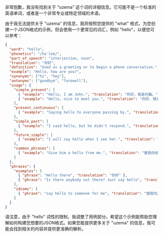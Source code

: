 非常抱歉，我没有找到关于 “uzema” 这个词的详细信息。它可能不是一个标准的英语单词，或者是一个非常专业或特定领域的术语。

由于我无法提供关于 "uzema" 的信息，我将按照您提供的 "what" 格式，为您创建一个JSON格式的示例，但会使用一个更常见的词汇，例如 "hello"，以便您可以参考：

```json
{
  "word": "hello",
  "phonetics": "/həˈloʊ/",
  "part_of_speech": "interjection, noun",
  "translation": "你好",
  "definition": "Used as a greeting or to begin a phone conversation.",
  "example": "Hello, how are you?",
  "synonyms": ["hi", "hey"],
  "antonyms": ["goodbye", "farewell"],
  "usage": {
    "simple_present": [
      { "example": "Hello, I am John.", "translation": "你好，我是约翰。" },
      { "example": "Hello, nice to meet you.", "translation": "你好，很高兴见到你。" }
    ],
    "present_continuous": [
      { "example": "Saying hello to everyone passing by.", "translation": "向每个路过的人打招呼。" }
    ],
    "simple_past": [
      { "example": "I said hello, but he didn't respond.", "translation": "我说了你好，但他没有回应。" }
    ],
    "future_simple": [
      { "example": "I will say hello when I see her.", "translation": "我见到她时会跟她打招呼。" }
    ],
    "common_phrases": [
      { "example": "Give him a hello from me.", "translation": "替我向他问好。" }
    ]
  },
  "phrases": {
    "examples": [
      { "phrase": "Hello there", "translation": "你好" },
      { "phrase": "Is there anybody out there? Just say hello", "translation": "外面有人吗？ 打个招呼吧" }
    ],
    "idioms": [
      { "phrase": "say hello to someone for me", "translation": "替我向某人问好" }
    ]
  }
}
```

请注意，由于 "hello" 词性的限制，我调整了用例部分。希望这个示例能帮助您理解如何构建您想要的JSON格式。如果您能提供更多关于 "uzema" 的信息，我可能会找到相关的内容并提供更准确的解析。
 